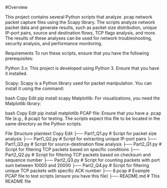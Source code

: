 #Overview

This project contains several Python scripts that analyze .pcap network packet capture files using the Scapy library. The scripts analyze network packet data and generate results, such as packet size distribution, unique IP-port pairs, source and destination flows, TCP flags analysis, and more. The results of these analyses can be used for network troubleshooting, security analysis, and performance monitoring.

Requirements
To run these scripts, ensure that you have the following prerequisites:

Python 3.x: This project is developed using Python 3. Ensure that you have it installed.

Scapy: Scapy is a Python library used for packet manipulation. You can install it using the command:

bash
Copy
Edit
pip install scapy
Matplotlib: For visualizations, you need the Matplotlib library:

bash
Copy
Edit
pip install matplotlib
PCAP file: Ensure that you have a .pcap file (e.g., 8.pcap) for testing. The scripts expect this file to be located in the same directory as the Python scripts.

File Structure
plaintext
Copy
Edit
├── Part1_Q1.py            # Script for packet size analysis
├── Part1_Q2.py            # Script for extracting unique IP-port pairs
├── Part1_Q3.py            # Script for source-destination flow analysis
├── Part2_Q1.py            # Script for filtering TCP packets based on specific conditions
├── Part2_Q2.py            # Script for filtering TCP packets based on checksum and sequence number
├── Part2_Q3.py            # Script for counting packets with port sum between 10000 and 20000
├── Part2_Q4.py            # Script for filtering unique TCP packets with specific ACK number
├── 8.pcap                 # Example PCAP file to test scripts (ensure you have this file)
├── README.md              # This README file
